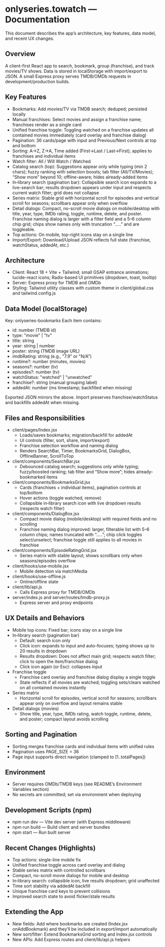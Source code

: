 # onlyseries.towatch — Documentation

This document describes the app’s architecture, key features, data model, and recent UX changes.

## Overview
A client-first React app to search, bookmark, group (franchise), and track movies/TV shows. Data is stored in localStorage with import/export to JSON. A small Express proxy serves TMDB/OMDb requests in development/production builds.

## Key Features
- Bookmarks: Add movies/TV via TMDB search; deduped; persisted locally
- Manual franchises: Select movies and assign a franchise name; franchises render as a single card
- Unified franchise toggle: Toggling watched on a franchise updates all contained movies immediately (card overlay and franchise dialog)
- Pagination: 36 cards/page with input and Previous/Next controls at top and bottom
- Sorting: A→Z, Z→A, Time added (First→Last / Last→First); applies to franchises and individual items
- Watch filter: All / Will Watch / Watched
- Catalog search (top): Suggestions appear only while typing (min 2 chars); fuzzy ranking with selection boosts; tab filter (All/TV/Movies); “Show more” beyond 10; offline-aware; hides already-added items
- In‑library search (pagination bar): Collapsible search icon expands to a live-search bar; results dropdown appears under input and respects current watch filter; grid does not collapse
- Series matrix: Stable grid with horizontal scroll for episodes and vertical scroll for seasons; scrollbars appear only when overflow
- Detail dialogs: Compact, no-scroll movie dialogs on mobile/desktop with title, year, type, IMDb rating, toggle, runtime, delete, and poster. Franchise naming dialog is larger with a filter field and a 5–6 column chip grid; chips show names only with truncation “.....” and are toggleable.
- Top actions: On mobile, top-right icons stay on a single line
- Import/Export: Download/Upload JSON reflects full state (franchise, watchStatus, addedAt, etc.)

## Architecture
- Client: React 18 + Vite + Tailwind; small GSAP entrance animations; lucide-react icons; Radix-based UI primitives (dropdown, toast, tooltip)
- Server: Express proxy for TMDB and OMDb
- Styling: Tailwind utility classes with custom theme in client/global.css and tailwind.config.js

## Data Model (localStorage)
Key: onlyseries-bookmarks
Each item contains:
- id: number (TMDB id)
- type: "movie" | "tv"
- title: string
- year: string | number
- poster: string (TMDB image URL)
- imdbRating: string (e.g., "7.9" or "N/A")
- runtime?: number (minutes, movies)
- seasons?: number (tv)
- episodes?: number (tv)
- watchStatus: "watched" | "unwatched"
- franchise?: string (manual grouping label)
- addedAt: number (ms timestamp; backfilled when missing)

Exported JSON mirrors the above. Import preserves franchise/watchStatus and backfills addedAt when missing.

## Files and Responsibilities
- client/pages/Index.jsx
  - Loads/saves bookmarks; migration/backfill for addedAt
  - UI controls (filter, sort, share, import/export)
  - Franchise selection workflow and naming dialog
  - Renders SearchBar, Timer, BookmarksGrid, DialogBox, OfflineBanner, ScrollToTop
- client/components/SearchBar.jsx
  - Debounced catalog search; suggestions only while typing; fuzzy/boosted ranking; tab filter and “Show more”; hides already-bookmarked items
- client/components/BookmarksGrid.jsx
  - Cards (franchises + individual items), pagination controls at top/bottom
  - Hover actions (toggle watched, remove)
  - Collapsible in‑library search icon with live dropdown results (respects watch filter)
- client/components/DialogBox.jsx
  - Compact movie dialog (mobile/desktop) with required fields and no scrolling
  - Franchise naming dialog improved: larger, filterable list with 5–6 column chips; names truncated with “.....”; chip click toggles select/unselect; franchise toggle still applies to all movies in franchise
- client/components/EpisodeRatingGrid.jsx
  - Series matrix with stable layout; shows scrollbars only when seasons/episodes overflow
- client/hooks/use-mobile.jsx
  - Mobile detection via matchMedia
- client/hooks/use-offline.js
  - Online/offline state
- client/lib/api.js
  - Calls Express proxy for TMDB/OMDb
- server/index.js and server/routes/tmdb-proxy.js
  - Express server and proxy endpoints

## UX Details and Behaviors
- Mobile top icons: Fixed bar; icons stay on a single line
- In‑library search (pagination bar)
  - Default: search icon only
  - Click icon: expands to input and auto-focuses; typing shows up to 20 results in dropdown
  - Results dropdown: Does not affect main grid; respects watch filter; click to open the item/franchise dialog
  - Click icon again (or Esc): collapses input
- Franchise toggle
  - Franchise card overlay and franchise dialog display a single toggle
  - State reflects if all movies are watched; toggling sets/clears watched on all contained movies instantly
- Series matrix
  - Horizontal scroll for episodes, vertical scroll for seasons; scrollbars appear only on overflow and layout remains stable
- Detail dialogs (movies)
  - Show title, year, type, IMDb rating, watch toggle, runtime, delete, and poster; compact layout avoids scrolling

## Sorting and Pagination
- Sorting merges franchise cards and individual items with unified rules
- Pagination uses PAGE_SIZE = 36
- Page input supports direct navigation (clamped to [1..totalPages])

## Environment
- Server requires OMDb/TMDB keys (see README’s Environment Variables section)
- No secrets are committed; set via environment when deploying

## Development Scripts (npm)
- npm run dev — Vite dev server (with Express middleware)
- npm run build — Build client and server bundles
- npm start — Run built server

## Recent Changes (Highlights)
- Top actions: single-line mobile fix
- Unified franchise toggle across card overlay and dialog
- Stable series matrix with controlled scrollbars
- Compact, no-scroll movie dialogs for mobile and desktop
- In‑library search: collapsible icon, live results dropdown; grid unaffected
- Time sort stability via addedAt backfill
- Unique franchise card keys to prevent collisions
- Improved search state to avoid flicker/stale results

## Extending the App
- New fields: Add where bookmarks are created (Index.jsx onAddBookmark) and they’ll be included in export/import automatically
- New sort/filter: Extend BookmarksGrid sorting and Index.jsx controls
- New APIs: Add Express routes and client/lib/api.js helpers
